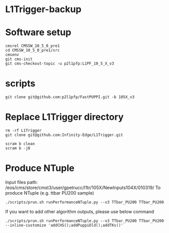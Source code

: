 # L1Trigger-backup

# Software setup
```
cmsrel CMSSW_10_5_0_pre1
cd CMSSW_10_5_0_pre1/src
cmsenv
git cms-init
git cms-checkout-topic -u p2l1pfp:L1PF_10_5_X_v3
```

# scripts
```
git clone git@github.com:p2l1pfp/FastPUPPI.git -b 105X_v3
```

# Replace L1Trigger directory
```
rm -rf L1Trigger
git clone git@github.com:Infinity-Edge/L1Trigger.git

scram b clean
scram b -j8
```

# Produce NTuple
Input files path: /eos/cms/store/cmst3/user/gpetrucc/l1tr/105X/NewInputs104X/010319/
To produce NTuple (e.g. ttbar PU200 sample)
```
./scripts/prun.sh runPerformanceNTuple.py --v3 TTbar_PU200 TTbar_PU200
```

If you want to add other algorithm outputs, please use below command
```
./scripts/prun.sh runPerformanceNTuple.py --v3 TTbar_PU200 TTbar_PU200 --inline-customize 'addCHS();addPuppiOld();addTKs()'
```
